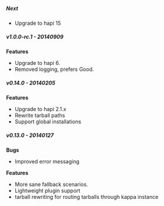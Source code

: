 ##### Next
- Upgrade to hapi 15

##### v1.0.0-rc.1 - 20140909
**Features**
- Upgrade to hapi 6.
- Removed logging, prefers Good.

##### v0.14.0 - 20140205
**Features**
- Upgrade to hapi 2.1.x
- Rewrite tarball paths
- Support global installations

##### v0.13.0 - 20140127
**Bugs**
- Improved error messaging

**Features**
- More sane fallback scenarios.
- Lightweight plugin support
- tarball rewriting for routing tarballs through kappa instance
